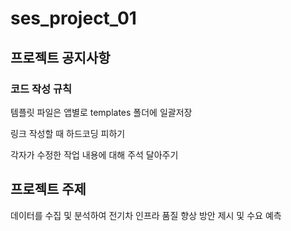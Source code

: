 # ses_project_01

## 프로젝트 공지사항
### 코드 작성 규칙

템플릿 파일은 앱별로 templates 폴더에 일괄저장  

링크 작성할 때 하드코딩 피하기

각자가 수정한 작업 내용에 대해 주석 달아주기

## 프로젝트 주제
데이터를 수집 및 분석하여 전기차 인프라 품질 향상 방안 제시 및 수요 예측

